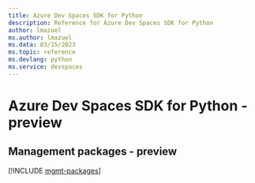 ```yaml
---
title: Azure Dev Spaces SDK for Python
description: Reference for Azure Dev Spaces SDK for Python
author: lmazuel
ms.author: lmazuel
ms.data: 03/15/2023
ms.topic: reference
ms.devlang: python
ms.service: devspaces
---
```

# Azure Dev Spaces SDK for Python - preview

## Management packages - preview
[!INCLUDE [mgmt-packages](dev-spaces-mgmt-index.md)]